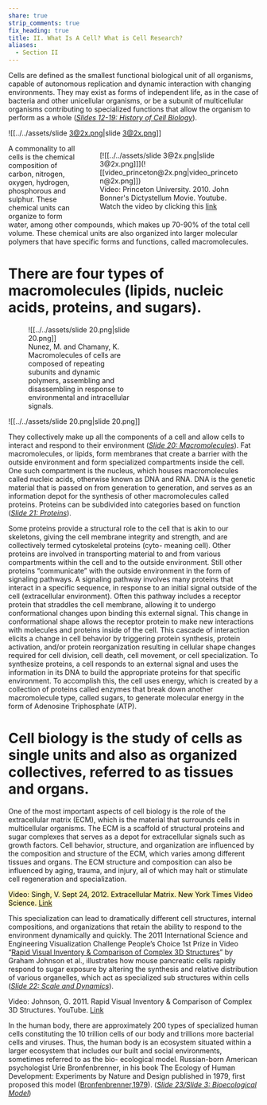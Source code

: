 ```yaml
---
share: true
strip_comments: true
fix_heading: true
title: II. What Is A Cell? What is Cell Research?
aliases:
  - Section II
---
```

Cells are defined as the smallest functional biological unit of all organisms, capable of autonomous replication and dynamic interaction with changing environments. They may exist as forms of independent life, as in the case of bacteria and other unicellular organisms, or be a subunit of multicellular organisms contributing to specialized functions that allow the organism to perform as a whole (*[Slides 12-19: History of Cell Biology](http://stemcellcurriculum.org/slidesets.html)*).

![[../../assets/slide 3@2x.png|slide 3@2x.png]]
<figure markdown style="float:right; width:20em;">
  [![[../../assets/slide 3@2x.png|slide 3@2x.png]]](![[video_princeton@2x.png|video_princeton@2x.png]])
  <figcaption>Video: Princeton University. 2010. John Bonner's Dictystellum Movie. Youtube. Watch the video by clicking this <a href="https://youtu.be/bkVhLJLG7ug">link</a></figcaption>
</figure>

A commonality to all cells is the chemical composition of carbon, nitrogen, oxygen, hydrogen, phosphorous and sulphur. These chemical units can organize to form water, among other compounds, which makes up 70-90% of the total cell volume. These chemical units are also organized into larger molecular polymers that have specific forms and functions, called macromolecules.


# There are four types of macromolecules (lipids, nucleic acids, proteins, and sugars).


<figure markdown style="width:15em;">
  ![[../../assets/slide 20.png|slide 20.png]]
  <figcaption>Nunez, M. and Chamany, K. Macromolecules of cells are composed of repeating subunits and dynamic polymers, assembling and disassembling in response to environmental and intracellular signals.</figcaption>
</figure>

![[../../assets/slide 20.png|slide 20.png]]

They collectively make up all the components of a cell and allow cells to interact and respond to their environment (*[Slide 20: Macromolecules](http://stemcellcurriculum.org/slidesets.html)*). Fat macromolecules, or lipids, form membranes that create a barrier with the outside environment and form specialized compartments inside the cell. One such compartment is the nucleus, which houses macromolecules called nucleic acids, otherwise known as DNA and RNA. DNA is the genetic material that is passed on from generation to generation, and serves as an information depot for the synthesis of other macromolecules called proteins. Proteins can be subdivided into categories based on function (*[Slide 21: Proteins](http://stemcellcurriculum.org/slidesets.html)*).

Some proteins provide a structural role to the cell that is akin to our skeletons, giving the cell membrane integrity and strength, and are collectively termed cytoskeletal proteins (cyto- meaning cell). Other proteins are involved in transporting material to and from various compartments within the cell and to the outside environment. Still other proteins “communicate” with the outside environment in the form of signaling pathways. A signaling pathway involves many proteins that interact in a specific sequence, in response to an initial signal outside of the cell (extracellular environment). Often this pathway includes a receptor protein that straddles the cell membrane, allowing it to undergo conformational changes upon binding this external signal. This change in conformational shape allows the receptor protein to make new interactions with molecules and proteins inside of the cell. This cascade of interaction elicits a change in cell behavior by triggering protein synthesis, protein activation, and/or protein reorganization resulting in cellular shape changes required for cell division, cell death, cell movement, or cell specialization. To synthesize proteins, a cell responds to an external signal and uses the information in its DNA to build the appropriate proteins for that specific environment. To accomplish this, the cell uses energy, which is created by a collection of proteins called enzymes that break down another macromolecule type, called sugars, to generate molecular energy in the form of Adenosine Triphosphate (ATP).

# Cell biology is the study of cells as single units and also as organized collectives, referred to as tissues and organs.
One of the most important aspects of cell biology is the role of the extracellular matrix (ECM), which is the material that surrounds cells in multicellular organisms. The ECM is a scaffold of structural proteins and sugar complexes that serves as a depot for extracellular signals such as growth factors. Cell behavior, structure, and organization are influenced by the composition and structure of the ECM, which varies among different tissues and organs. The ECM structure and composition can also be influenced by aging, trauma, and injury, all of which may halt or stimulate cell regeneration and specialization.

<mark style="background: #FFF3A3A6;">Video: Singh, V. Sept 24, 2012. Extracellular Matrix. New York Times Video Science. [Link](http://www.nytimes.com/video/health/research/100000001773152/extracellular-matrix.html?action=click&contentCollection=health&module=embedded&region=caption&pgtype=article)</mark>

This specialization can lead to dramatically different cell structures, internal compositions, and organizations that retain the ability to respond to the environment dynamically and quickly. The 2011 International Science and Engineering Visualization Challenge People’s Choice 1st Prize in Video “[Rapid Visual Inventory & Comparison of Complex 3D Structures](https://www.youtube.com/watch?v=Dl1ufW3cj4g)” by Graham Johnson et al., illustrates how mouse pancreatic cells rapidly respond to sugar exposure by altering the synthesis and relative distribution of various organelles, which act as specialized sub structures within cells (*[Slide 22: Scale and Dynamics](http://stemcellcurriculum.org/slidesets.html)*).

Video: Johnson, G. 2011. Rapid Visual Inventory & Comparison of Complex 3D Structures. YouTube. [Link](https://www.youtube.com/watch?v=Dl1ufW3cj4g)

In the human body, there are approximately 200 types of specialized human cells constituting the 10 trillion cells of our body and trillions more bacterial cells and viruses. Thus, the human body is an ecosystem situated within a larger ecosystem that includes our built and social environments, sometimes referred to as the bio- ecological model. Russian-born American psychologist Urie Bronfenbrenner, in his book The Ecology of Human Development: Experiments by Nature and Design published in 1979, first proposed this model ([Bronfenbrenner,1979](https://books.google.com/books/about/THE_ECOLOGY_OF_HUMAN_DEVELOPMENT.html?id=OCmbzWka6xUC)). (*[Slide 23/Slide 3: Bioecological Model](http://stemcellcurriculum.org/slidesets.html)*)

